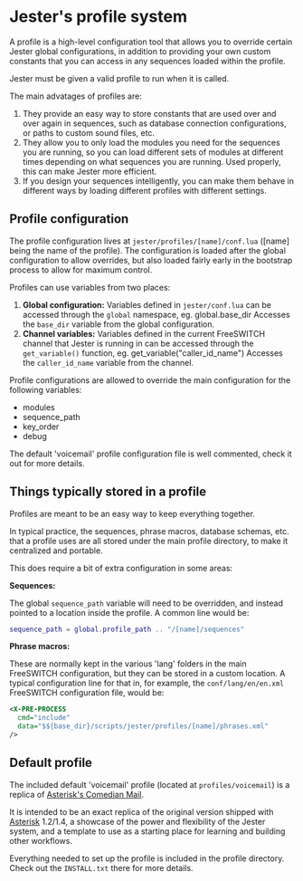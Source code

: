 # Jester's profile system

A profile is a high-level configuration tool that allows you to override certain Jester global configurations, in addition to providing your own custom constants that you can access in any sequences loaded within the profile.

Jester must be given a valid profile to run when it is called.

The main advatages of profiles are:

  1. They provide an easy way to store constants that are used over and over again in sequences, such as database connection configurations, or paths to custom sound files, etc.
  2. They allow you to only load the modules you need for the sequences you are running, so you can load different sets of modules at different times depending on what sequences you are running. Used properly, this can make Jester more efficient.
  3. If you design your sequences intelligently, you can make them behave in different ways by loading different profiles with different settings.


## Profile configuration

The profile configuration lives at <code>jester/profiles/[name]/conf.lua</code> ([name] being the name of the profile). The configuration is loaded after the global configuration to allow overrides, but also loaded fairly early in the bootstrap process to allow for maximum control.

Profiles can use variables from two places:

 1. **Global configuration:** Variables defined in <code>jester/conf.lua</code> can be accessed through the <code>global</code> namespace, eg.
    global.base_dir
   Accesses the <code>base_dir</code> variable from the global configuration.
 2. **Channel variables:** Variables defined in the current FreeSWITCH channel that Jester is running in can be accessed through the <code>get_variable()</code> function, eg.
    get_variable("caller_id_name")
   Accesses the <code>caller\_id\_name</code> variable from the channel.

Profile configurations are allowed to override the main configuration for the following variables:

 * modules
 * sequence_path
 * key_order
 * debug

The default 'voicemail' profile configuration file is well commented, check it out for more details.


## Things typically stored in a profile

Profiles are meant to be an easy way to keep everything together.

In typical practice, the sequences, phrase macros, database schemas, etc. that a profile uses are all stored under the main profile directory, to make it centralized and portable.

This does require a bit of extra configuration in some areas:

**Sequences:**

The global <code>sequence\_path</code> variable will need to be overridden, and instead pointed to a location inside the profile. A common line would be:

```lua
sequence_path = global.profile_path .. "/[name]/sequences"
```

**Phrase macros:**

These are normally kept in the various 'lang' folders in the main FreeSWITCH configuration, but they can be stored in a custom location. A typical configuration line for that in, for example, the <code>conf/lang/en/en.xml</code> FreeSWITCH configuration file, would be:

```xml
<X-PRE-PROCESS
  cmd="include"
  data="$${base_dir}/scripts/jester/profiles/[name]/phrases.xml"
/>
```


## Default profile

The included default 'voicemail' profile (located at <code>profiles/voicemail</code>) is a replica of [Asterisk's Comedian Mail](http://www.voip-info.org/wiki/index.php?page_id=502).

It is intended to be an exact replica of the original version shipped with [Asterisk](http://www.asterisk.org/) 1.2/1.4, a showcase of the power and flexibility of the Jester system, and a template to use as a starting place for learning and building other workflows.

Everything needed to set up the profile is included in the profile directory. Check out the <code>INSTALL.txt</code> there for more details.


